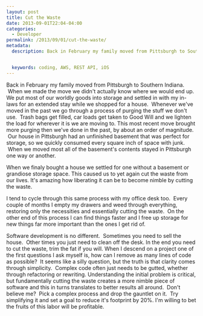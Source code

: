 ```yaml
---
layout: post
title: Cut the Waste
date: 2013-09-01T22:04-04:00
categories:
  - Developer
permalink: /2013/09/01/cut-the-waste/
metadata:
  description: Back in February my family moved from Pittsburgh to Southern Indiana.


  keywords: coding, AWS, REST API, iOS
---
```

Back in February my family moved from Pittsburgh to Southern Indiana.  When we made the move we didn't actually know where we would end up. We put most of our worldly goods into storage and settled in with my in-laws for an extended stay while we shopped for a house.  Whenever we've moved in the past we go through a process of purging the stuff we don't use.  Trash bags get filled, car loads get taken to Good Will and we lighten the load for wherever it is we are moving to. This most recent move brought more purging then we've done in the past, by about an order of magnitude.  Our house in Pittsburgh had an unfinished basement that was perfect for storage, so we quickly consumed every square inch of space with junk.  When we moved most all of the basement's contents stayed in Pittsburgh one way or another.

When we finaly bought a house we settled for one without a basement or grandiose storage space. This caused us to yet again cut the waste from our lives. It's amazing how liberating it can be to become nimble by cutting the waste.

I tend to cycle through this same process with my office desk too.  Every couple of months I empty my drawers and weed through everything, restoring only the necessities and essentially cutting the waste.  On the other end of this process I can find things faster and I free up storage for new things far more important than the ones I get rid of.

Software development is no different.  Sometimes you need to sell the house.  Other times you just need to clean off the desk. In the end you need to cut the waste, trim the fat if you will. When I descend on a project one of the first questions I ask myself is, how can I remove as many lines of code as possible?  It seems like a silly question, but the truth is that clarity comes through simplicity.  Complex code often just needs to be gutted, whether through refactoring or rewriting. Understanding the initial problem is critical, but fundamentally cutting the waste creates a more nimble piece of software and this in turns translates to better results all around.  Don't believe me?  Pick a complex process and drop the gauntlet on it.  Try simplifying it and set a goal to reduce it's footprint by 20%. I'm willing to bet the fruits of this labor will be profitable.
